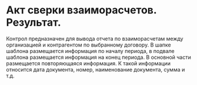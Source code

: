﻿---
description: 2.4.7
---
# Акт сверки взаиморасчетов. Результат.
Контрол предназначен для вывода отчета по взаиморасчетам между организацией и контрагентом по выбранному договору.
В шапке шаблона размещается информация по началу периода, в подвале шаблона размещается информация на конец периода.
В основной части размещается повторяющаяся информация. К такой информации относится дата документа, номер, наименование документа, сумма и т.д.


